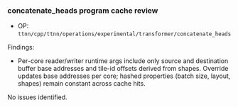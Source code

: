 ### concatenate_heads program cache review

- OP: `ttnn/cpp/ttnn/operations/experimental/transformer/concatenate_heads`

Findings:
- Per-core reader/writer runtime args include only source and destination buffer base addresses and tile-id offsets derived from shapes. Override updates base addresses per core; hashed properties (batch size, layout, shapes) remain constant across cache hits.

No issues identified.

